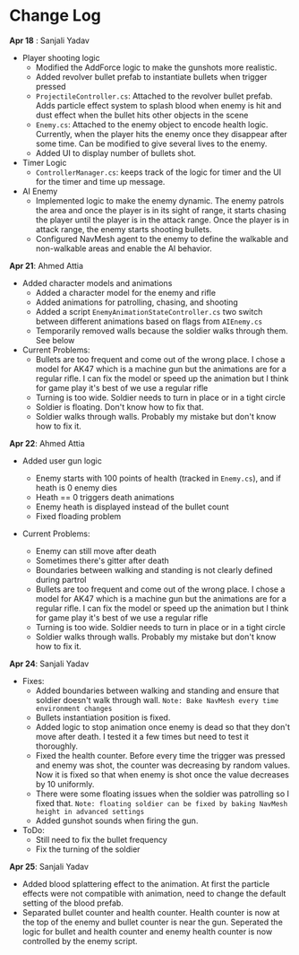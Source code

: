 # Change Log

**Apr 18** : Sanjali Yadav
- Player shooting logic 
    - Modified the AddForce logic to make the gunshots more realistic. 
    - Added revolver bullet prefab to instantiate bullets when trigger pressed 
    - `ProjectileController.cs`: Attached to the revolver bullet prefab. Adds particle effect system to splash blood when enemy is hit and dust effect when the bullet hits other objects in the scene 
    - `Enemy.cs`: Attached to the enemy object to encode health logic. Currently, when the player hits the enemy once they disappear after some time. Can be modified to give several lives to the enemy. 
    - Added UI to display number of bullets shot. 
- Timer Logic 
    - `ControllerManager.cs`: keeps track of the logic for timer and the UI for the timer and time up message. 
- AI Enemy 
    - Implemented logic to make the enemy dynamic. The enemy patrols the area and once the player is in its sight of range, it starts chasing the player until the player is in the attack range. Once the player is in attack range, the enemy starts shooting bullets. 
    - Configured NavMesh agent to the enemy to define the walkable and non-walkable areas and enable the AI behavior. 

**Apr 21**: Ahmed Attia
- Added character models and animations
    - Added a character model for the enemy and rifle
    - Added animations for patrolling, chasing, and shooting
    - Added a script `EnemyAnimationStateController.cs` two switch between different animations based on flags from `AIEnemy.cs`
    - Temporarily removed walls because the soldier walks through them. See below
- Current Problems:
    - Bullets are too frequent and come out of the wrong place. I chose a model for AK47 which is a machine gun but the animations are for a regular rifle. I can fix the model or speed up the animation but I think for game play it's best of we use a regular rifle
    - Turning is too wide. Soldier needs to turn in place or in a tight circle
    - Soldier is floating. Don't know how to fix that.
    - Soldier walks through walls. Probably my mistake but don't know how to fix it.

**Apr 22**: Ahmed Attia
- Added user gun logic
    - Enemy starts with 100 points of health (tracked in `Enemy.cs`), and if heath is 0 enemy dies
    - Heath == 0 triggers death animations
    - Enemy heath is displayed instead of the bullet count
    - Fixed floading problem

- Current Problems:
    - Enemy can still move after death
    - Sometimes there's gitter after death
    - Boundaries between walking and standing is not clearly defined during partrol
    - Bullets are too frequent and come out of the wrong place. I chose a model for AK47 which is a machine gun but the animations are for a regular rifle. I can fix the model or speed up the animation but I think for game play it's best of we use a regular rifle
    - Turning is too wide. Soldier needs to turn in place or in a tight circle
    - Soldier walks through walls. Probably my mistake but don't know how to fix it.

**Apr 24**: Sanjali Yadav
- Fixes: 
    - Added boundaries between walking and standing and ensure that soldier doesn't walk through wall. `Note: Bake NavMesh every time environment changes`
    - Bullets instantiation position is fixed. 
    - Added logic to stop animation once enemy is dead so that they don't move after death. I tested it a few times but need to test it thoroughly. 
    - Fixed the health counter. Before every time the trigger was pressed and enemy was shot, the counter was decreasing by random values. Now it is fixed so that when enemy is shot once the value decreases by 10 uniformly. 
    - There were some floating issues when the soldier was patrolling so I fixed that. `Note: floating soldier can be fixed by baking NavMesh height in advanced settings`
    - Added gunshot sounds when firing the gun. 
- ToDo: 
    - Still need to fix the bullet frequency 
    - Fix the turning of the soldier 

**Apr 25**: Sanjali Yadav
- Added blood splattering effect to the animation. At first the particle effects were not compatible with animation, need to change the default setting of the blood prefab. 
- Separated bullet counter and health counter. Health counter is now at the top of the enemy and bullet counter is near the gun. Seperated the logic for bullet and health counter and enemy health counter is now controlled by the enemy script. 

    